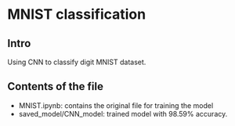 # MNIST classification
## Intro 
Using CNN to classify digit MNIST dataset. 

## Contents of the file 
- MNIST.ipynb: contains the original file for training the model 
- saved_model/CNN_model: trained model with 98.59% accuracy.
